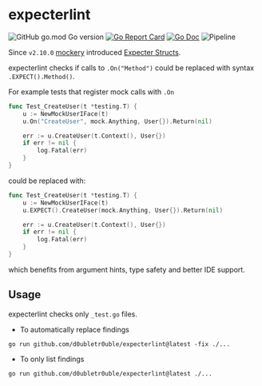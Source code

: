 # expecterlint

![GitHub go.mod Go version](https://img.shields.io/github/go-mod/go-version/d0ubletr0uble/expecterlint)
[![Go Report Card](https://goreportcard.com/badge/github.com/d0ubletr0uble/expecterlint)](https://goreportcard.com/report/github.com/d0ubletr0uble/expecterlint)
[![Go Doc](https://godoc.org/github.com/d0ubletr0uble/expecterlint?status.svg)](https://godoc.org/github.com/d0ubletr0uble/expecterlint)
![Pipeline](https://github.com/d0ubletr0uble/expecterlint/actions/workflows/test.yml/badge.svg)

Since `v2.10.0` [mockery](https://github.com/vektra/mockery) introduced [Expecter Structs](https://vektra.github.io/mockery/latest/features/#expecter-structs). 

expecterlint checks if calls to `.On("Method")` could be replaced with syntax `.EXPECT().Method()`.

For example tests that register mock calls with `.On` 

```go
func Test_CreateUser(t *testing.T) {
    u := NewMockUserIFace(t)
    u.On("CreateUser", mock.Anything, User{}).Return(nil)

    err := u.CreateUser(t.Context(), User{})
    if err != nil {
        log.Fatal(err)
    }
}
```

could be replaced with:

```go
func Test_CreateUser(t *testing.T) {
    u := NewMockUserIFace(t)
    u.EXPECT().CreateUser(mock.Anything, User{}).Return(nil)

    err := u.CreateUser(t.Context(), User{})
    if err != nil {
        log.Fatal(err)
    }
}
```

which benefits from argument hints, type safety and better IDE support.

## Usage
expecterlint checks only `_test.go` files.

* To automatically replace findings
```shell
go run github.com/d0ubletr0uble/expecterlint@latest -fix ./...
```
* To only list findings
```shell
go run github.com/d0ubletr0uble/expecterlint@latest ./...
```
